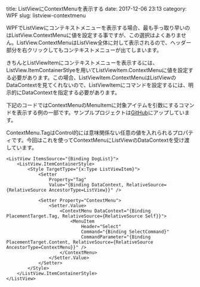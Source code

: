title: ListViewにContextMenuを表示する
date: 2017-12-06 23:13
category: WPF
slug: listview-contextmenu

WPFでListViewにコンテキストメニューを表示する場合、最も手っ取り早いのはListView.ContextMenuに値を設定する事ですが、この選択はよくありません。<!--
-->ListView.ContextMenuはListView全体に対して表示されるので、ヘッダー部分を右クリックしてもコンテキストメニューが出てしまいます。

きちんとListViewItemにコンテキストメニューを表示するには、ListView.ItemContainerStlyeを用いてListViewItem.ContextMenuに値を設定する必要があります。<!--
-->この場合、ListViewItem.ContextMenuはListViewのDataContextを見てくれないので、ListViewItemにコマンドを設定するには、明示的にDataContextを指定する必要があります。

下記のコードではContextMenuのMenuItemに対象アイテムを引数にするコマンドを表示する例の一部です。<!--
-->サンプルプロジェクトは[GitHub](https://github.com/tepp91/WPFSampleCollection/tree/master/ListViewContextMenu)にアップしています。

ContextMenu.TagはControl的には意味関係ない任意の値を入れられるプロパティです。今回はこれを使ってContextMenuにListViewのDataContextを受け渡しています。

```xaml
<ListView ItemsSource="{Binding DogList}">
	<ListView.ItemContainerStyle>
		<Style TargetType="{x:Type ListViewItem}">
			<Setter
				Property="Tag"
				Value="{Binding DataContext, RelativeSource={RelativeSource AncestorType=ListView}}" />

			<Setter Property="ContextMenu">
				<Setter.Value>
					<ContextMenu DataContext="{Binding PlacementTarget.Tag, RelativeSource={RelativeSource Self}}">
						<MenuItem
							Header="Select"
							Command="{Binding SelectCommand}"
							CommandParameter="{Binding PlacementTarget.Content, RelativeSource={RelativeSource AncestorType=ContextMenu}}" />
					</ContextMenu>
				</Setter.Value>
			</Setter>
		</Style>
	</ListView.ItemContainerStyle>
</ListView>
```
